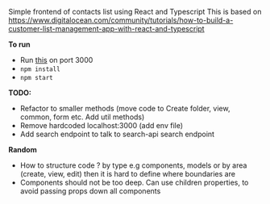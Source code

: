 Simple frontend of contacts list using React and Typescript
This is based on https://www.digitalocean.com/community/tutorials/how-to-build-a-customer-list-management-app-with-react-and-typescript 

**To run**
- Run [this](https://github.com/jamtay/express-typescript-learning) on port 3000
- `npm install`
- `npm start`

**TODO:** 
- Refactor to smaller methods (move code to Create folder, view, common, form etc. Add util methods)
- Remove hardcoded localhost:3000 (add env file)
- Add search endpoint to talk to search-api search endpoint

**Random**
- How to structure code ? by type e.g components, models or by area (create, view, edit) then it is hard to define where boundaries are
- Components should not be too deep. Can use children properties, to avoid passing props down all components 